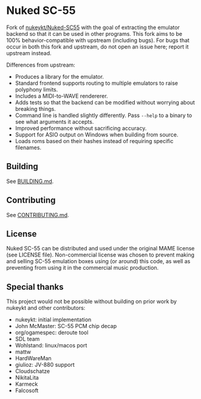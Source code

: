 # Nuked SC-55

Fork of [nukeykt/Nuked-SC55](https://github.com/nukeykt/Nuked-SC55) with the
goal of extracting the emulator backend so that it can be used in other
programs. This fork aims to be 100% behavior-compatible with upstream
(including bugs). For bugs that occur in both this fork and upstream, do not
open an issue here; report it upstream instead.

Differences from upstream:

- Produces a library for the emulator.
- Standard frontend supports routing to multiple emulators to raise polyphony
  limits.
- Includes a MIDI-to-WAVE rendererer.
- Adds tests so that the backend can be modified without worrying about
  breaking things.
- Command line is handled slightly differently. Pass `--help` to a binary to
  see what arguments it accepts.
- Improved performance without sacrificing accuracy.
- Support for ASIO output on Windows when building from source.
- Loads roms based on their hashes instead of requiring specific filenames.

## Building

See [BUILDING.md](BUILDING.md).

## Contributing

See [CONTRIBUTING.md](CONTRIBUTING.md).

## License

Nuked SC-55 can be distributed and used under the original MAME license (see
LICENSE file). Non-commercial license was chosen to prevent making and selling
SC-55 emulation boxes using (or around) this code, as well as preventing from
using it in the commercial music production.

## Special thanks

This project would not be possible without building on prior work by nukeykt
and other contributors:

- nukeykt: initial implementation
- John McMaster: SC-55 PCM chip decap
- org/ogamespec: deroute tool
- SDL team
- Wohlstand: linux/macos port
- mattw
- HardWareMan
- giulioz: JV-880 support
- Cloudschatze
- NikitaLita
- Karmeck
- Falcosoft
